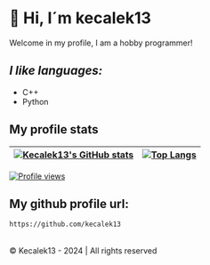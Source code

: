 # **👋 Hi, I´m kecalek13**

Welcome in my profile,
I am a hobby programmer!
## _I like languages:_
- C++ 
- Python

## My profile stats
[![Kecalek13's GitHub stats](https://github-readme-stats.vercel.app/api?username=kecalek13&theme=tokyonight)](https://github.com/anuraghazra/github-readme-stats)  | [![Top Langs](https://github-readme-stats.vercel.app/api/top-langs/?username=kecalek13&theme=tokyonight)](https://github.com/anuraghazra/github-readme-stats)  |
|---|---|

[![Profile views](https://komarev.com/ghpvc/?username=kecalek13&style=for-the-badge&label=PROFILE+VIEWS)](https://github.com/antonkomarev/github-profile-views-counter)


## **My github profile url:**
```sh
https://github.com/kecalek13
```

<br>
&copy; Kecalek13 - 2024 | All rights reserved
